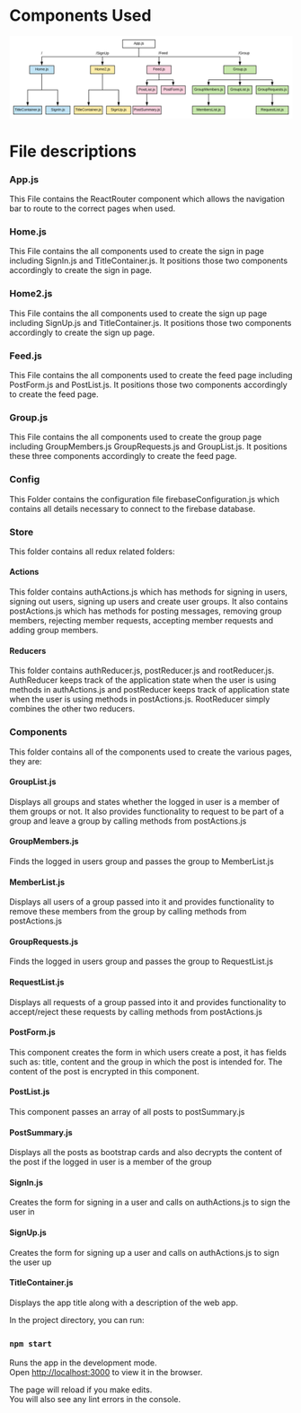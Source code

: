 # Components Used
![alt text](https://github.com/brianlunch/social-cipher/blob/master/Blank%20Diagram%20(1).svg "Logo Title Text 1")

# File descriptions

### App.js
This File contains the ReactRouter component which allows the navigation bar to route to the correct pages when used.

### Home.js
This File contains the all components used to create the sign in page including SignIn.js and TitleContainer.js. It positions those two components accordingly to create the sign in page.

### Home2.js
This File contains the all components used to create the sign up page including SignUp.js and TitleContainer.js. It positions those two components accordingly to create the sign up page.


### Feed.js
This File contains the all components used to create the feed page including PostForm.js and PostList.js. It positions those two components accordingly to create the feed page.

### Group.js
This File contains the all components used to create the group page including GroupMembers.js GroupRequests.js and GroupList.js. It positions these three components accordingly to create the feed page.


### Config
This Folder contains the configuration file firebaseConfiguration.js which contains all details necessary to connect to the firebase database.

### Store
This folder contains all redux related folders: 
#### Actions 
This folder contains authActions.js which has methods for signing in users, signing out users, signing up users and create user groups. It also contains postActions.js which has methods for posting messages, removing group members, rejecting member requests, accepting member requests and adding group members.

#### Reducers 
This folder contains authReducer.js, postReducer.js and rootReducer.js. AuthReducer keeps track of the application state when the user is using methods in authActions.js and postReducer keeps track of application state when the user is using methods in postActions.js. RootReducer simply combines the other two reducers. 

### Components 
This folder contains all of the components used to create the various pages, they are:

#### GroupList.js 
Displays all groups and states whether the logged in user is a member of them groups or not. It also provides functionality to request to be part of a group and leave a group by calling methods from postActions.js

#### GroupMembers.js 
Finds the logged in users group and passes the group to MemberList.js

#### MemberList.js 
Displays all users of a group passed into it and provides functionality to remove these members from the group by calling methods from postActions.js

#### GroupRequests.js 
Finds the logged in users group and passes the group to RequestList.js

#### RequestList.js 
Displays all requests of a group passed into it and provides functionality to accept/reject these requests by calling methods from postActions.js

#### PostForm.js 
This component creates the form in which users create a post, it has fields such as: title, content and the group in which the post is intended for. The content of the post is encrypted in this component.

#### PostList.js 
This component passes an array of all posts to postSummary.js

#### PostSummary.js 
Displays all the posts as bootstrap cards and also decrypts the content of the post if the logged in user is a member of the group


#### SignIn.js 
Creates the form for signing in a user and calls on authActions.js to sign the user in

#### SignUp.js 
Creates the form for signing up a user and calls on authActions.js to sign the user up

#### TitleContainer.js 
Displays the app title along with a description of the web app.

In the project directory, you can run:

### `npm start`

Runs the app in the development mode.<br />
Open [http://localhost:3000](http://localhost:3000) to view it in the browser.

The page will reload if you make edits.<br />
You will also see any lint errors in the console.

